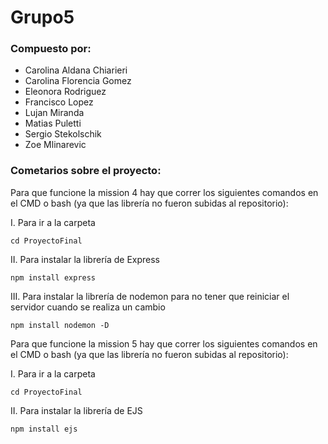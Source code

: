# Grupo5

### Compuesto por:

- Carolina Aldana Chiarieri
- Carolina Florencia Gomez
- Eleonora Rodriguez
- Francisco Lopez
- Lujan Miranda
- Matias Puletti
- Sergio Stekolschik
- Zoe Mlinarevic

### Cometarios sobre el proyecto:

Para que funcione la mission 4 hay que correr los siguientes comandos en el CMD o bash (ya que las librería no fueron subidas al repositorio):

I. Para ir a la carpeta

```
cd ProyectoFinal
```

II. Para instalar la librería de Express

```
npm install express
```

III. Para instalar la librería de nodemon para no tener que reiniciar el servidor cuando se realiza un cambio

```
npm install nodemon -D
```


Para que funcione la mission 5 hay que correr los siguientes comandos en el CMD o bash (ya que las librería no fueron subidas al repositorio):

I. Para ir a la carpeta

```
cd ProyectoFinal
```

II. Para instalar la librería de EJS

```
npm install ejs
```

